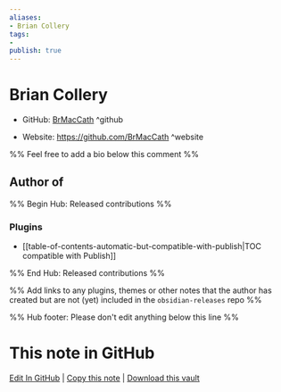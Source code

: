 ```yaml
---
aliases:
- Brian Collery
tags:
- 
publish: true
---
```


# Brian Collery

- GitHub: [BrMacCath](https://github.com/BrMacCath/) ^github
<!-- - Discord: `@` ^discord-->
- Website: <https://github.com/BrMacCath> ^website
<!-- - [[Publish sites|Publish site]]: <https://> ^publish-->

%% Feel free to add a bio below this comment %%


## Author of

%% Begin Hub: Released contributions %%
### Plugins
- [[table-of-contents-automatic-but-compatible-with-publish|TOC compatible with Publish]]

%% End Hub: Released contributions %%

%% Add links to any plugins, themes or other notes that the author has created but are not (yet) included in the `obsidian-releases` repo %%

<!--
### Unlisted plugins
-->

<!--
### Others
-->

<!--
## Sponsor this author
-->

<!-- - [[GitHub sponsors]]: [Sponsor @BrMacCath on GitHub Sponsors](https://github.com/sponsors/BrMacCath) ^github-sponsor-->
<!-- - [[Buy me a coffee]]: <https://> ^buy-me-a-coffee-->
<!-- - [[PayPal]]: <https://> ^paypal-->
<!-- - [[Patreon]]: <https://> ^patreon-->

<!--
## Follow this author
-->

<!-- - [[YouTube Channels|On YouTube]]: <https://> ^youtube-->
<!-- - Twitter: <https://> ^twitter-->
<!-- - ... -->

%% Hub footer: Please don't edit anything below this line %%

# This note in GitHub

<span class="git-footer">[Edit In GitHub](https://github.dev/obsidian-community/obsidian-hub/blob/main/01%20-%20Community/People/BrMacCath.md "git-hub-edit-note") | [Copy this note](https://raw.githubusercontent.com/obsidian-community/obsidian-hub/main/01%20-%20Community/People/BrMacCath.md "git-hub-copy-note") | [Download this vault](https://github.com/obsidian-community/obsidian-hub/archive/refs/heads/main.zip "git-hub-download-vault") </span>
